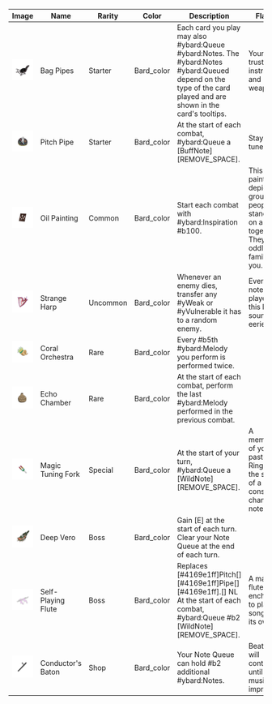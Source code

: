 | Image | Name | Rarity | Color | Description | Flavor |
| ----- | ---- | ------ | ----- | ----------- | ------ |
| ![](relics/BagPipes.png) | Bag Pipes | Starter | Bard_color | Each card you play may also #ybard:Queue #ybard:Notes. The #ybard:Notes #ybard:Queued depend on the type of the card played and are shown in the card's tooltips. | Your trusty instrument and weapon. |
| ![](relics/PitchPipe.png) | Pitch Pipe | Starter | Bard_color | At the start of each combat, #ybard:Queue a [BuffNote] [REMOVE_SPACE]. | Stay in tune. |
| ![](relics/OilPainting.png) | Oil Painting | Common | Bard_color | Start each combat with #ybard:Inspiration #b100. | This painting depicts a group of people standing on a stage together. They feel oddly familiar to you. |
| ![](relics/StrangeHarp.png) | Strange Harp | Uncommon | Bard_color | Whenever an enemy dies, transfer any #yWeak or #yVulnerable it has to a random enemy. | Every note played on this harp sounds eerie. |
| ![](relics/CoralOrchestra.png) | Coral Orchestra | Rare | Bard_color | Every #b5th #ybard:Melody you perform is performed twice. |  |
| ![](relics/EchoChamber.png) | Echo Chamber | Rare | Bard_color | At the start of each combat, perform the last #ybard:Melody performed in the previous combat. |  |
| ![](relics/MagicTuningFork.png) | Magic Tuning Fork | Special | Bard_color | At the start of your turn, #ybard:Queue a [WildNote] [REMOVE_SPACE]. | A memento of your past life. Rings with the sound of a constantly changing note. |
| ![](relics/DeepVero.png) | Deep Vero | Boss | Bard_color | Gain [E] at the start of each turn. Clear your Note Queue at the end of each turn. |  |
| ![](relics/SelfPlayingFlute.png) | Self-Playing Flute | Boss | Bard_color | Replaces [#4169e1ff]Pitch[] [#4169e1ff]Pipe[][#4169e1ff].[] NL At the start of each combat, #ybard:Queue #b2 [WildNote] [REMOVE_SPACE]. | A magical flute, enchanted to play songs on its own. |
| ![](relics/ConductorsBaton.png) | Conductor's Baton | Shop | Bard_color | Your Note Queue can hold #b2 additional #ybard:Notes. | Beatings will continue until the music improves. |
